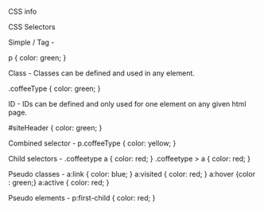 CSS info

CSS Selectors

Simple / Tag - 

p { color: green; }

Class - Classes can be defined and used in any element.

.coffeeType { color: green; }

ID - IDs can be defined and only used for one element on any given html page.

#siteHeader { color: green; }

Combined selector - p.coffeeType { color: yellow; }

Child selectors -
.coffeetype a { color: red; }
.coffeetype > a { color: red; }

Pseudo classes - 
a:link { color: blue; }
a:visited { color: red; }
a:hover {color : green;}
a:active { color: red; }

Pseudo elements - p:first-child { color: red; }
